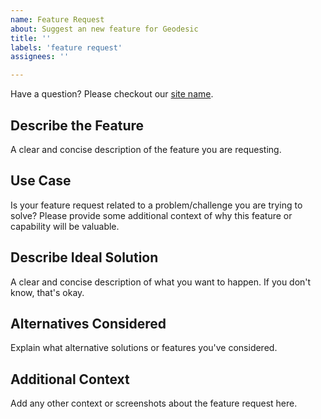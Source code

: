 ```yaml
---
name: Feature Request
about: Suggest an new feature for Geodesic
title: ''
labels: 'feature request'
assignees: ''

---
```


Have a question? Please checkout our [site name](https://address-goes-here). 

## Describe the Feature

A clear and concise description of the feature you are requesting. 

## Use Case

Is your feature request related to a problem/challenge you are trying to solve? 
Please provide some additional context of why this feature or capability will be valuable.

## Describe Ideal Solution

A clear and concise description of what you want to happen. If you don't know, that's okay.

## Alternatives Considered

Explain what alternative solutions or features you've considered.

## Additional Context

Add any other context or screenshots about the feature request here.
